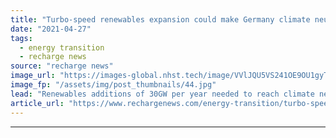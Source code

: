 ```yaml
---
title: "Turbo-speed renewables expansion could make Germany climate neutral in 2045 -  report"
date: "2021-04-27"
tags: 
  - energy transition
  - recharge news
source: "recharge news"
image_url: "https://images-global.nhst.tech/image/VVlJQU5VS241OE9OU1gyTmNBaG9JMGNwdVYwcndTVTJJaStJZnZuNTBIQT0=/nhst/binary/793eefd8b21760f88ac13a56f92b11cc"
image_fp: "/assets/img/post_thumbnails/44.jpg"
lead: "Renewables additions of 30GW per year needed to reach climate neutrality five years earlier than targeted, three German think-tanks calculate"
article_url: "https://www.rechargenews.com/energy-transition/turbo-speed-renewables-expansion-could-make-germany-climate-neutral-in-2045-report/2-1-1001975"
---
```


---
